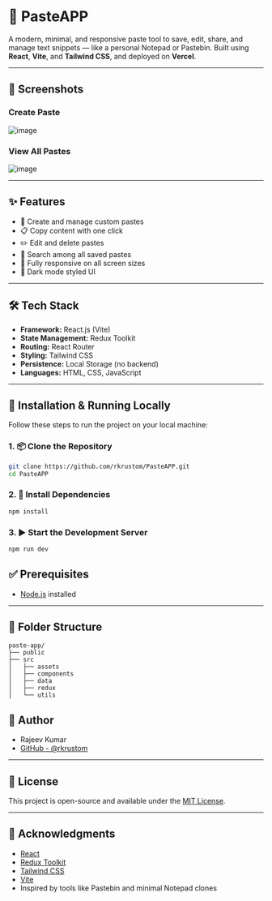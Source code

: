 # 📝 PasteAPP

A modern, minimal, and responsive paste tool to save, edit, share, and manage text snippets — like a personal Notepad or Pastebin. Built using **React**, **Vite**, and **Tailwind CSS**, and deployed on **Vercel**.

---

## 📸 Screenshots

### Create Paste
![image](https://github.com/user-attachments/assets/4d39ef03-8a96-4fc8-b4a9-99ed7d561a80)


### View All Pastes
![image](https://github.com/user-attachments/assets/e3ab3b3f-e587-4b3e-8325-2d4dcb4a1cfa)


---

## ✨ Features

- 🔐 Create and manage custom pastes
- 📋 Copy content with one click
- ✏️ Edit and delete pastes
- 🔎 Search among all saved pastes
- 📱 Fully responsive on all screen sizes
- 🌙 Dark mode styled UI

---

## 🛠️ Tech Stack

- **Framework:** React.js (Vite)
- **State Management:** Redux Toolkit
- **Routing:** React Router
- **Styling:** Tailwind CSS
- **Persistence:** Local Storage (no backend)
- **Languages:** HTML, CSS, JavaScript


---

## 🚀 Installation & Running Locally

Follow these steps to run the project on your local machine:

### 1. 📦 Clone the Repository
```bash
git clone https://github.com/rkrustom/PasteAPP.git
cd PasteAPP
```

### 2. 📂 Install Dependencies  
```bash
npm install
```

### 3. ▶️ Start the Development Server

```bash
npm run dev
```


## ✅ Prerequisites

- [Node.js](https://nodejs.org/) installed

---

## 📁 Folder Structure

```
paste-app/
├── public
├── src
│   ├── assets
│   ├── components
│   ├── data
│   ├── redux
│   └── utils
```


## 👤 Author

- Rajeev Kumar  
- [GitHub - @rkrustom](https://github.com/rkrustom)

---

## 📄 License

This project is open-source and available under the [MIT License](LICENSE).

---

## 🙏 Acknowledgments

- [React](https://react.dev/)
- [Redux Toolkit](https://redux-toolkit.js.org/)
- [Tailwind CSS](https://tailwindcss.com/)
- [Vite](https://vitejs.dev/)
- Inspired by tools like Pastebin and minimal Notepad clones

